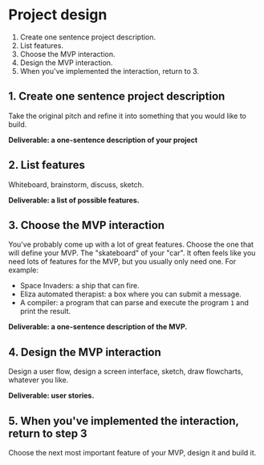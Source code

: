 # Project design

1. Create one sentence project description.
2. List features.
3. Choose the MVP interaction.
4. Design the MVP interaction.
5. When you've implemented the interaction, return to 3.

## 1. Create one sentence project description

Take the original pitch and refine it into something that you would like to build.

**Deliverable: a one-sentence description of your project**

## 2. List features

Whiteboard, brainstorm, discuss, sketch.

**Deliverable: a list of possible features.**

## 3. Choose the MVP interaction

You've probably come up with a lot of great features.  Choose the one that will define your MVP.  The "skateboard" of your "car".  It often feels like you need lots of features for the MVP, but you usually only need one.  For example:

* Space Invaders: a ship that can fire.
* Eliza automated therapist: a box where you can submit a message.
* A compiler: a program that can parse and execute the program `1` and print the result.

**Deliverable: a one-sentence description of the MVP.**

## 4. Design the MVP interaction

Design a user flow, design a screen interface, sketch, draw flowcharts, whatever you like.

**Deliverable: user stories.**

## 5. When you've implemented the interaction, return to step 3

Choose the next most important feature of your MVP, design it and build it.
